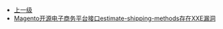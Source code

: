 * [上一级](docs/wy876_poc/)
* [Magento开源电子商务平台接口estimate-shipping-methods存在XXE漏洞](docs/wy876_poc/Magento/Magento%E5%BC%80%E6%BA%90%E7%94%B5%E5%AD%90%E5%95%86%E5%8A%A1%E5%B9%B3%E5%8F%B0%E6%8E%A5%E5%8F%A3estimate-shipping-methods%E5%AD%98%E5%9C%A8XXE%E6%BC%8F%E6%B4%9E.md)
